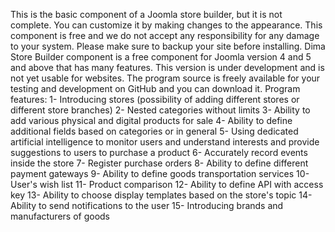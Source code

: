 This is the basic component of a Joomla store builder, but it is not complete. You can customize it by making changes to the appearance.
This component is free and we do not accept any responsibility for any damage to your system. Please make sure to backup your site before installing.
Dima Store Builder component is a free component for Joomla version 4 and 5 and above that has many features.
This version is under development and is not yet usable for websites. The program source is freely available for your testing and development on GitHub and you can download it.
Program features:
1- Introducing stores (possibility of adding different stores or different store branches)
2- Nested categories without limits
3- Ability to add various physical and digital products for sale
4- Ability to define additional fields based on categories or in general
5- Using dedicated artificial intelligence to monitor users and understand interests and provide suggestions to users to purchase a product
6- Accurately record events inside the store
7- Register purchase orders
8- Ability to define different payment gateways
9- Ability to define goods transportation services
10- User's wish list
11- Product comparison
12- Ability to define API with access key
13- Ability to choose display templates based on the store's topic
14- Ability to send notifications to the user
15- Introducing brands and manufacturers of goods
